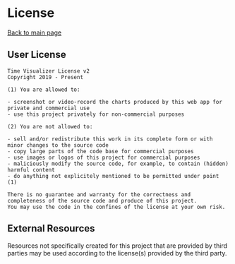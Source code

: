 
# License
[Back to main page](../README.md)

## User License

	
	Time Visualizer License v2
	Copyright 2019 - Present

	(1) You are allowed to:

	- screenshot or video-record the charts produced by this web app for private and commercial use
	- use this project privately for non-commercial purposes
	
	(2) You are not allowed to:
	
	- sell and/or redistribute this work in its complete form or with minor changes to the source code
	- copy large parts of the code base for commercial purposes
	- use images or logos of this project for commercial purposes
	- maliciously modify the source code, for example, to contain (hidden) harmful content
	- do anything not explicitely mentioned to be permitted under point (1)
	
	There is no guarantee and warranty for the correctness and completeness of the source code and produce of this project. 
	You may use the code in the confines of the license at your own risk.

## External Resources

Resources not specifically created for this project that are provided by third parties may be used according to the license(s) provided by the third party.
